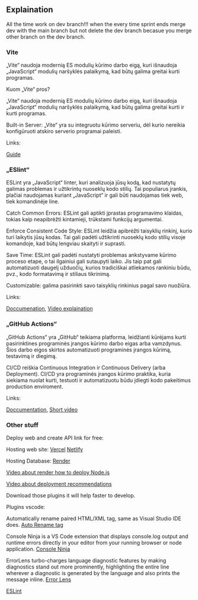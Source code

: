 ## Explaination

All the time work on dev branch!!! when the every time sprint ends merge dev with the main branch but not delete the dev branch becasue you merge other branch on the dev branch.

### Vite

„Vite“ naudoja modernią ES modulių kūrimo darbo eigą, kuri išnaudoja „JavaScript“ modulių naršyklės palaikymą, kad būtų galima greitai kurti programas.

Kuom „Vite“ pros?

„Vite“ naudoja modernią ES modulių kūrimo darbo eigą, kuri išnaudoja „JavaScript“ modulių naršyklės palaikymą, kad būtų galima greitai kurti ir kurti programas.

Built-in Server: „Vite“ yra su integruotu kūrimo serveriu, dėl kurio nereikia konfigūruoti atskiro serverio programai paleisti.

Links:

[Guide](https://vitejs.dev/guide/)

### „ESlint“

ESLint yra „JavaScript“ linter, kuri analizuoja jūsų kodą, kad nustatytų galimas problemas ir užtikrintų nuoseklų kodo stilių. Tai populiarus įrankis, plačiai naudojamas kuriant „JavaScript“ ir gali būti naudojamas tiek web, tiek komandinėje line.

Catch Common Errors: ESLint gali aptikti įprastas programavimo klaidas, tokias kaip neapibrėžti kintamieji, trūkstami funkcijų argumentai.

Enforce Consistent Code Style: ESLint leidžia apibrėžti taisyklių rinkinį, kurio turi laikytis jūsų kodas. Tai gali padėti užtikrinti nuoseklų kodo stilių visoje komandoje, kad būtų lengviau skaityti ir suprasti.

Save Time: ESLint gali padėti nustatyti problemas ankstyvame kūrimo proceso etape, o tai ilgainiui gali sutaupyti laiko. Jis taip pat gali automatizuoti daugelį užduočių, kurios tradiciškai atliekamos rankiniu būdu, pvz., kodo formatavimą ir stiliaus tikrinimą.

Customizable: galima pasirinkti savo taisyklių rinkinius pagal savo nuožiūra.

Links:

[Doccumenation](https://eslint.org/),
[Video explaination](https://youtube.com/watch?v=ZuDIXV94Z1w&si=EnSIkaIECMiOmarE)

### „GitHub Actions“

„GitHub Actions“ yra „GitHub“ teikiama platforma, leidžianti kūrėjams kurti pasirinktines programinės įrangos kūrimo darbo eigas arba vamzdynus. Šios darbo eigos skirtos automatizuoti programinės įrangos kūrimą, testavimą ir diegimą.

CI/CD reiškia Continuous Integration ir Continuous Delivery (arba Deployment). CI/CD yra programinės įrangos kūrimo praktika, kuria siekiama nuolat kurti, testuoti ir automatizuotu būdu įdiegti kodo pakeitimus production enviroment.

Links:

[Doccumentation](https://docs.github.com/en/actions/using-workflows/workflow-syntax-for-github-actions),
[Short video](https://youtube.com/watch?v=mFFXuXjVgkU&si=EnSIkaIECMiOmarE)

### Other stuff

Deploy web and create API link for free:

Hosting web site:
[Vercel](https://vercel.com/docs)
[Netlify](https://www.netlify.com/)

Hosting Database:
[Render](https://youtube.com/watch?v=prjMJtXCR-g&si=EnSIkaIECMiOmarE)

[Video about render how to deploy Node.js](https://youtube.com/watch?v=bnCOyGaSe84&si=EnSIkaIECMiOmarE)

[Video about deployment recommendations](https://youtube.com/watch?v=prjMJtXCR-g&si=EnSIkaIECMiOmarE)

Download those plugins it will help faster to develop.

Plugins vscode:

Automatically rename paired HTML/XML tag, same as Visual Studio IDE does.
[Auto Rename tag](https://marketplace.visualstudio.com/items?itemName=formulahendry.auto-rename-tag)

Console Ninja is a VS Code extension that displays console.log output and runtime errors directly in your editor from your running browser or node application. 
[Console Ninja](https://marketplace.visualstudio.com/items?itemName=WallabyJs.console-ninja)

ErrorLens turbo-charges language diagnostic features by making diagnostics stand out more prominently, highlighting the entire line wherever a diagnostic is generated by the language and also prints the message inline.
[Error Lens](https://marketplace.visualstudio.com/items?itemName=usernamehw.errorlens)

[ESLint](https://marketplace.visualstudio.com/items?itemName=dbaeumer.vscode-eslint)

